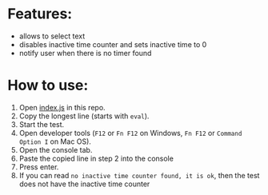 # Features: 
 - allows to select text
 - disables inactive time counter and sets inactive time to 0
 - notify user when there is no timer found

# How to use:
1. Open [index.js](./index.js) in this repo.
2. Copy the longest line (starts with `eval`).
3. Start the test.
4. Open developer tools (`F12` or `Fn F12` on Windows, `Fn F12` or `Command Option I` on Mac OS).
5. Open the console tab.
6. Paste the copied line in step 2 into the console
7. Press enter.
8. If you can read `no inactive time counter found, it is ok`, then the test does not have the inactive time counter